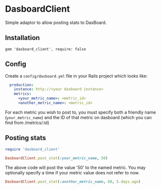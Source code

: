 # DasboardClient

Simple adaptor to allow posting stats to DasBoard.

## Installation

    gem 'dasboard_client', require: false

## Config
Create a `config/dasboard.yml` file in your Rails project which looks like:

```yaml
  production:
    instance: http://<your dasboard instance>
    metrics:
      <your_metric_name>: <metric_id>
      <another_metric_name>: <metric_id>
```

For each metric you wish to post to, you must specify both a friendly name
(`your_metric_name`) and the ID of that metric on dasboard (which you can find
from /metrics/:id)

## Posting stats

```ruby
require 'dasboard_client'

DasboardClient.post_stat(:your_metric_name, 50)
```

The above code will post the value '50' to the named metric. You may optionally
specify a time if your metric value does not refer to now.

```ruby
DasboardClient.post_stat(:another_metric_name, 60, 5.days.ago)
```

